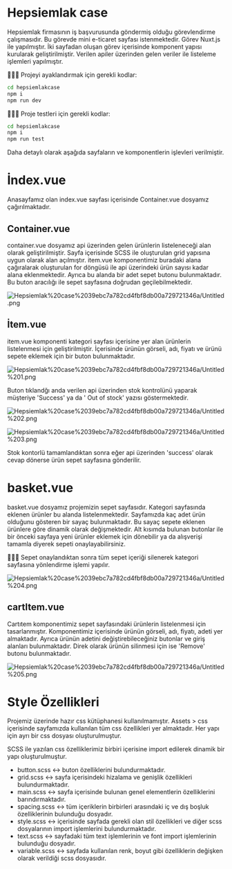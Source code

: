 # Hepsiemlak case

Hepsiemlak firmasının iş başvurusunda göndermiş olduğu görevlendirme çalışmasıdır. Bu görevde mini e-ticaret sayfası istenmektedir. Görev Nuxt.js ile yapılmıştır. İki sayfadan oluşan görev içerisinde komponent yapısı kurularak geliştirilmiştir. Verilen apiler üzerinden gelen veriler ile listeleme işlemleri yapılmıştır. 

👨🏼‍💻 Projeyi ayaklandırmak için gerekli kodlar:

```bash
cd hepsiemlakcase
npm i
npm run dev
```

👨🏼‍💻 Proje testleri için gerekli kodlar:

```bash
cd hepsiemlakcase
npm i
npm run test
```

Daha detaylı olarak aşağıda sayfaların ve komponentlerin işlevleri verilmiştir.

# İndex.vue

Anasayfamız olan index.vue sayfası içerisinde Container.vue dosyamız çağırılmaktadır.

## Container.vue

container.vue dosyamız api üzerinden gelen ürünlerin listeleneceği alan olarak geliştirilmiştir. Sayfa içerisinde SCSS ile oluşturulan grid yapısına uygun olarak alan açılmıştır. item.vue komponentimiz buradaki alana çağıralarak oluşturulan for döngüsü ile api üzerindeki ürün sayısı kadar alana eklenmektedir. Ayrıca bu alanda bir adet sepet butonu bulunmaktadır. Bu buton aracılığı ile sepet sayfasına doğrudan geçilebilmektedir.

![Hepsiemlak%20case%2039ebc7a782cd4fbf8db00a729721346a/Untitled.png](Hepsiemlak%20case%2039ebc7a782cd4fbf8db00a729721346a/Untitled.png)

## İtem.vue

item.vue komponenti kategori sayfası içerisine yer alan ürünlerin listelenmesi için geliştirilmiştir.  İçerisinde ürünün görseli, adı, fiyatı ve ürünü sepete eklemek için bir buton bulunmaktadır. 

![Hepsiemlak%20case%2039ebc7a782cd4fbf8db00a729721346a/Untitled%201.png](Hepsiemlak%20case%2039ebc7a782cd4fbf8db00a729721346a/Untitled%201.png)

Buton tıklandğı anda verilen api üzerinden stok kontrolünü yaparak müşteriye 'Success' ya da ' Out of stock' yazısı göstermektedir.

![Hepsiemlak%20case%2039ebc7a782cd4fbf8db00a729721346a/Untitled%202.png](Hepsiemlak%20case%2039ebc7a782cd4fbf8db00a729721346a/Untitled%202.png)

![Hepsiemlak%20case%2039ebc7a782cd4fbf8db00a729721346a/Untitled%203.png](Hepsiemlak%20case%2039ebc7a782cd4fbf8db00a729721346a/Untitled%203.png)

Stok kontorlü tamamlandıktan sonra eğer api üzerinden 'success' olarak cevap dönerse ürün sepet sayfasına gönderilir.

# basket.vue

basket.vue dosyamız projemizin sepet sayfasıdır. Kategori sayfasında eklenen ürünler bu alanda listelenmektedir. Sayfamızda kaç adet ürün olduğunu gösteren bir sayaç bulunmaktadır. Bu sayaç sepete eklenen ürünlere göre dinamik olarak değişmektedir. Alt kısımda bulunan butonlar ile bir önceki sayfaya yeni ürünler eklemek için dönebilir ya da alışverişi tamamla diyerek sepeti onaylayabilirsiniz. 

👨🏼‍💻 Sepet onaylandıktan sonra tüm sepet içeriği silenerek kategori sayfasına yönlendirme işlemi yapılır.

![Hepsiemlak%20case%2039ebc7a782cd4fbf8db00a729721346a/Untitled%204.png](Hepsiemlak%20case%2039ebc7a782cd4fbf8db00a729721346a/Untitled%204.png)

## cartItem.vue

Cartıtem komponentimiz sepet sayfasındaki ürünlerin listelenmesi için tasarlanmıştır. Komponentimiz içerisinde ürünün görseli, adı, fiyatı, adeti yer almaktadır. Ayrıca ürünün adetini değiştirebileceğiniz butonlar ve giriş alanları bulunmaktadır. Direk olarak ürünün silinmesi için ise 'Remove' butonu bulunmaktadır.

![Hepsiemlak%20case%2039ebc7a782cd4fbf8db00a729721346a/Untitled%205.png](Hepsiemlak%20case%2039ebc7a782cd4fbf8db00a729721346a/Untitled%205.png)

# Style Özellikleri

Projemiz üzerinde hazır css kütüphanesi kullanılmamıştır. Assets > css içerisinde sayfamızda kullanılan tüm css özellikleri yer almaktadır. Her yapı için ayrı bir css dosyası oluşturulmuştur. 

SCSS ile yazılan css özelliklerimiz birbiri içerisine import edilerek dinamik bir yapı oluşturulmuştur.

- button.scss ↔️ buton özelliklerini bulundurmaktadır.
- grid.scss ↔️ sayfa içerisindeki hizalama ve genişlik özellikleri bulundurmaktadır.
- main.scss ↔️ sayfa içerisinde bulunan genel elementlerin özelliklerini barındırmaktadır.
- spacing.scss ↔️ tüm içeriklerin birbirleri arasındaki iç ve dış boşluk özelliklerinin bulunduğu dosyadır.
- style.scss  ↔️ içerisinde sayfada gerekli olan stil özellikleri ve diğer scss dosyalarının import işlemlerini bulundurmaktadır.
- text.scss ↔️ sayfadaki tüm text işlemlerinin ve font import işlemlerinin bulunduğu dosyadır.
- variable.scss  ↔️ sayfada kullanılan renk, boyut gibi özelliklerin değişken olarak verildiği scss dosyasıdır.